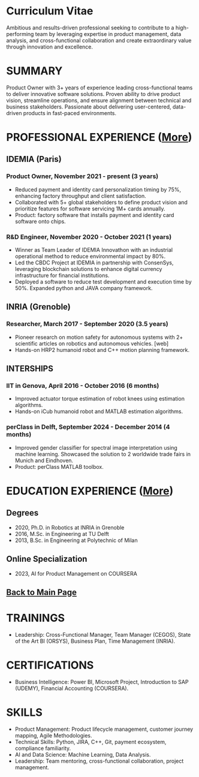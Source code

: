 # Curriculum Vitae
Ambitious and results-driven professional
seeking to contribute to a high-performing team by
leveraging expertise in product management, data analysis,
and cross-functional collaboration and create extraordinary
value through innovation and excellence.

# SUMMARY
Product Owner with 3+ years of experience leading cross-functional
teams to deliver innovative software solutions.
Proven ability to drive product vision, streamline operations,
and ensure alignment between technical and business stakeholders.
Passionate about delivering user-centered, data-driven products in
fast-paced environments.

# PROFESSIONAL EXPERIENCE ([More](https://teoka.github.io/career/work.html))

## IDEMIA (Paris)

### Product Owner, November 2021 - present (3 years)

- Reduced payment and identity card personalization timing by 75%, enhancing factory throughput and client satisfaction.
- Collaborated with 5+ global stakeholders to define product vision and prioritize features for software servicing 1M+ cards annually.
- Product: factory software that installs payment and identity card software onto chips.

### R&D Engineer, November 2020 - October 2021 (1 years)

- Winner as Team Leader of IDEMIA Innovathon with an industrial operational method to reduce environmental impact by 80%.
- Led the CBDC Project at IDEMIA in partnership with ConsenSys, leveraging blockchain solutions to enhance digital currency infrastructure for financial institutions.
- Deployed a software to reduce test development and execution time by 50%. Expanded python and JAVA company framework.

## INRIA (Grenoble)

### Researcher, March 2017 - September 2020 (3.5 years)

- Pioneer research on motion safety for autonomous systems with 2+ scientific articles on robotics and autonomous vehicles. [web]
- Hands-on HRP2 humanoid robot and C++ motion planning framework.

## INTERSHIPS

### IIT in Genova, April 2016 - October 2016 (6 months)

- Improved actuator torque estimation of robot knees using estimation algorithms.
- Hands-on iCub humanoid robot and MATLAB estimation algorithms.

### perClass in Delft, September 2024 - December 2014 (4 months)

- Improved gender classifier for spectral image interpretation using machine learning. Showcased the solution to 2 worldwide trade fairs in Munich and Eindhoven.
- Product: perClass MATLAB toolbox.


# EDUCATION EXPERIENCE ([More](https://teoka.github.io/career/education.html))

## Degrees

- 2020, Ph.D. in Robotics at INRIA in Grenoble 
- 2016, M.Sc. in Engineering at TU Delft 
- 2013, B.Sc. in Engineering at Polytechnic of Milan

## Online Specialization

- 2023, AI for Product Management on COURSERA

## [Back to Main Page](https://teoka.github.io)

# TRAININGS

- Leadership: Cross-Functional Manager, Team Manager (CEGOS), State of the Art BI (ORSYS), Business Plan, Time Management (INRIA).

# CERTIFICATIONS

- Business Intelligence: Power BI, Microsoft Project, Introduction to SAP (UDEMY), Financial Accounting (COURSERA).

# SKILLS

- Product Management: Product lifecycle management, customer journey mapping, Agile Methodologies.
- Technical Skills: Python, JIRA, C++, Git, payment ecosystem, compliance familiarity.
- AI and Data Science: Machine Learning, Data Analysis.
- Leadership: Team mentoring, cross-functional collaboration, project management.


